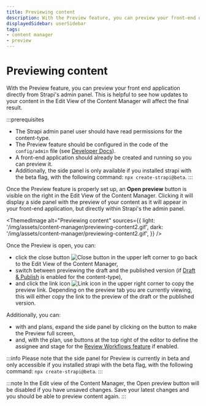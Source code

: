 ```yaml
---
title: Previewing content
description: With the Preview feature, you can preview your front-end directly from the Content Manager
displayedSidebar: userSidebar
tags:
- content manager
- preview
---
```


# Previewing content <NewBadge />

With the Preview feature, you can preview your front end application directly from Strapi's admin panel. This is helpful to see how updates to your content in the Edit View of the Content Manager will affect the final result.

:::prerequisites
- The Strapi admin panel user should have read permissions for the content-type.
- The Preview feature should be configured in the code of the `config/admin` file (see [Developer Docs](/dev-docs/preview)).
- A front-end application should already be created and running so you can preview it.
- Additionally, the side panel is only available if you installed strapi with the beta flag, with the following command: `npx create-strapi@beta`.
:::

Once the Preview feature is properly set up, an **Open preview** button is visible on the right in the Edit View of the Content Manager. Clicking it will display a side panel with the preview of your content as it will appear in your front-end application, but directly within Strapi's the admin panel.

<!-- TODO: add a dark mode screenshot -->
<ThemedImage
  alt="Previewing content"
  sources={{
    light: '/img/assets/content-manager/previewing-content2.gif',
    dark: '/img/assets/content-manager/previewing-content2.gif',
  }}
/>

Once the Preview is open, you can:

- click the close button ![Close button](/img/assets/icons/close-icon.svg) in the upper left corner to go back to the Edit View of the Content Manager,
- switch between previewing the draft and the published version (if [Draft & Publish](/user-docs/content-manager/saving-and-publishing-content) is enabled for the content-type),
- and click the link icon ![Link icon](/img/assets/icons/v5/Link.svg) in the upper right corner to copy the preview link. Depending on the preview tab you are currently viewing, this will either copy the link to the preview of the draft or the published version.

Additionally, you can:
- with <GrowthBadge /> and <EnterpriseBadge /> plans, expand the side panel by clicking on the <Icon name="arrow-line-left" classes="ph-bold" /> button to make the Preview full screen,
- and, with the <EnterpriseBadge /> plan, use buttons at the top right of the editor to define the assignee and stage for the [Review Workflows feature](/user-docs/content-manager/reviewing-content) if enabled.

:::info
Please note that the side panel for Preview is currently in beta and only accessible if you installed strapi with the beta flag, with the following command: `npx create-strapi@beta`.
:::

:::note
In the Edit view of the Content Manager, the Open preview button will be disabled if you have unsaved changes. Save your latest changes and you should be able to preview content again.
:::
